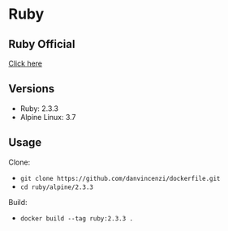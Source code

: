 # Ruby

## Ruby Official

[Click here](https://www.ruby-lang.org/en/)

## Versions

- Ruby: 2.3.3
- Alpine Linux: 3.7

## Usage

Clone:

- ``` git clone https://github.com/danvincenzi/dockerfile.git ```
- ``` cd ruby/alpine/2.3.3 ```

Build:

- ``` docker build --tag ruby:2.3.3 . ```
